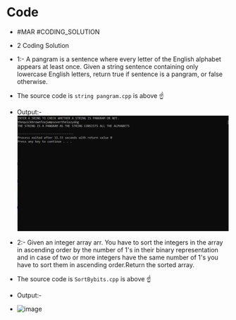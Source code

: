 # Code

- #MAR #CODING_SOLUTION
- 2 Coding Solution 
- 1:- A pangram is a sentence where every letter of the English alphabet appears at least once.
     Given a string sentence containing only lowercase English letters, return true if sentence is a pangram, or false otherwise.

- The source code is `string pangram.cpp` is above :point_up:

- Output:-
  <img src="Images/Capture.PNG" width="600">

- 2:- Given an integer array arr. You have to sort the integers in the array in ascending order by the number of 1's in their binary representation and in case of two or more           integers have the same number of 1's you have to sort them in ascending order.Return the sorted array.

- The source code is `SortBybits.cpp` is above :point_up:
- Output:-
- ![image](https://user-images.githubusercontent.com/64858573/124394531-7f08b800-dd1d-11eb-923a-1c4f7486ddb8.png)

